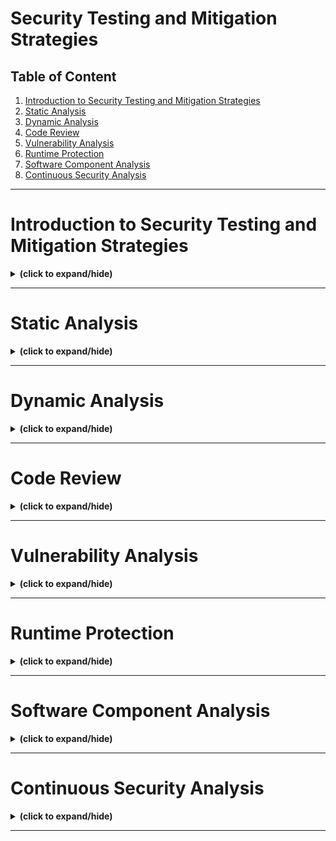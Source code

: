 # Security Testing and Mitigation Strategies

## Table of Content
1. [Introduction to Security Testing and Mitigation Strategies](#intro)
2. [Static Analysis](#static_analysis)
3. [Dynamic Analysis](#dynamic_analysis)
4. [Code Review](#code_review)
5. [Vulnerability Analysis](#vulnerability_analysis)
6. [Runtime Protection](#runtime_protection)
7. [Software Component Analysis](#software_component_analysis)
8. [Continuous Security Analysis](#continuous_security_analysis)

---

<a id="intro"></a>
# Introduction to Security Testing and Mitigation Strategies
<details close>
<summary><b>(click to expand/hide)</b></summary>
<!-- MarkdownTOC -->

## Objectives
After completing this module, you will be able to:
- Describe security testing.
- Describe mitigation strategies.
- List five key mitigation strategies.

## What is Security Testing?
- Security testing involves procedures for comparing the states of an application or a system to ensure they meet security standards.
- A secure code baseline should be established during development to facilitate these comparisons.
- It is essential to perform security tests on all new code to minimize the risk of security breaches.
- Security tests are also necessary after code changes to identify new vulnerabilities.

## Security Testing in the Software Development Lifecycle (SDLC)
- Security testing occurs during the Test stage of the SDLC, alongside code review.
- While prioritized during the Test phase, security testing should be integrated throughout the entire SDLC.

## Steps in Security Testing
1. Establish a secure baseline during the development phase.
2. Perform functional security testing to ensure the software behaves as expected under security requirements.
   - Functional testing includes:
     - **Ad hoc testing:** Conducted upon the discovery of vulnerabilities.
     - **Exploratory testing:** Involves testing theories or ideas outside formal testing structures.

## Automated Security Testing
- **Unit Testing:** Focuses on individual classes and methods to validate API contracts.
- **Integration Testing:** Tests the integration of multiple classes within an application across different application tiers.
- **Automation Frameworks:** Tools like BDD-Security, Mittn, and Gauntlt automate security testing and simplify integration with other security tools.

## Key Mitigation Strategies
1. **Use JSON for API Data:** Prefer JSON over XML for its simplicity and faster parsing.
2. **Implement Secure Coding Practices:** Establish and communicate security standards within your team and organization.
3. **Use Vulnerability Scanners:** Automate scanning to identify vulnerabilities in code.
4. **Threat Modeling:** Understand potential bad actor behaviors to better secure applications.
5. **Stay Updated with OWASP Top 10:** Regularly review and incorporate the OWASP Top 10 list into security testing practices.

## Summary
- Security tests are crucial for comparing the state of applications against security standards.
- Functional security testing is integral to ensuring software meets security requirements.
- Utilizing automated testing and strategic mitigation can significantly reduce the risks and impacts of security threats.

<!-- /MarkdownTOC -->
</details>

---

<a id="static_analysis"></a>
# Static Analysis
<details close>
<summary><b>(click to expand/hide)</b></summary>
<!-- MarkdownTOC -->

## What is Static Analysis?
- **Static Analysis** is the examination of all code or runtime binaries without execution to detect common vulnerabilities.
- **Static Application Security Testing (SAST):** Specifically examines source code to identify security flaws, making it a crucial aspect of securing your organization's applications.
- SAST tools may integrate with DevOps processes through APIs and do not necessarily require complete code to function.
- Static analysis is comprehensive and may take significant time due to its thorough nature.

## Role in the Software Development Lifecycle (SDLC)
- Static analysis is typically conducted early in the SDLC, before software testing begins.
- In DevOps environments, static analysis occurs during the Develop stage and establishes an automatic feedback loop, alerting developers to issues from the start.

## Benefits of Using Static Analysis
1. **Depth:** 
   - Covers most conceivable avenues of code execution, providing a robust analysis during the build phase.
   - Offers detailed feedback on potential problems based on predefined criteria.
2. **Speed:** 
   - Automated tools significantly expedite the analysis process compared to manual methods.
   - Early detection of issues reduces the cost and time needed for fixes.
3. **Accuracy:** 
   - High accuracy in identifying potential errors through automated scanning.
   - Leverages up-to-date knowledge of vulnerabilities, surpassing manual reviews in both scope and detail.

## Summary
- Static analysis serves as an effective debugging method that inspects source code before execution.
- It is integral to the early stages of the SDLC, particularly within DevOps frameworks.
- The primary tools for static analysis operate on the file system, analyzing code statically without execution.
- Key advantages of static analysis include depth, speed, and accuracy in maintaining coding standards and ensuring software quality.

<!-- /MarkdownTOC -->
</details>

---

<a id="dynamic_analysis"></a>
# Dynamic Analysis
<details close>
<summary><b>(click to expand/hide)</b></summary>
<!-- MarkdownTOC -->

## What is Dynamic Analysis?
- Dynamic analysis involves testing and evaluating an application during its execution, often used on fully built applications.
- Unlike static analysis which occurs during development, dynamic analysis is typically performed in staging, pre-production, or post-deployment stages.
- This method allows for testing in real-time scenarios without the need for creating artificial test cases.

## Dynamic Application Security Testing (DAST)
- DAST evaluates applications from the outside in, simulating attacks to identify potential threats, behaving similarly to how an attacker would.
- It performs black-box testing by analyzing the behaviors of inputs and outputs, without access to the source code.

## Benefits of Using Dynamic Analysis
1. **Crawling Application Interfaces:**
   - Dynamic analysis tools start from the root URL and assess the application’s security by attempting to exploit vulnerabilities.
   - This approach helps in identifying and patching security weaknesses effectively.

2. **Performing Insightful Tests:**
   - Tests various inputs through user actions like URLs or forms, ideally using a dummy database to avoid real data corruption.
   - Provides detailed insights on how the application reacts to these inputs, identifying if the application performs as expected or if it encounters errors.

3. **Flushing Out Faults in Dynamic Code Paths:**
   - Detects errors that might be missed during static analysis by testing code paths dynamically as the code runs.
   - Offers real and accurate results, aiding in pinpointing necessary code adjustments.

## Summary
- Dynamic analysis tests and evaluates an application as it runs, crucial for identifying real-time vulnerabilities and behavioral issues.
- Benefits include the ability to simulate attacks (as DAST does), gain insights from dynamic testing of inputs, and detect faults in dynamic code paths that might be overlooked by other testing methods.
- The process helps ensure that applications are robust against potential threats and perform correctly under varied conditions.

<!-- /MarkdownTOC -->
</details>

---

<a id="code_review"></a>
# Code Review
<details close>
<summary><b>(click to expand/hide)</b></summary>
<!-- MarkdownTOC -->

## Code Review in Security Testing
- Code review is a crucial component of security testing within the DevOps community.
- It integrates automated static analysis security testing (SAST) and manual inspection to identify security flaws and vulnerabilities.
- Effective early in the development cycle, code review can be implemented at any stage of the SDLC to address security concerns promptly.

## Types of Code Review
### Automated Review
- **Suitability:** Best for large codebases with many files, allowing for rapid and efficient evaluation.
- **Integration:** Often used during coding and continuous integration to perform validation checks before merging pull requests.
- **Tools:** Utilizes free or paid automated tools to detect vulnerabilities in real-time. Advanced teams might use SAST tools for additional insights.

### Manual Review
- **Detection:** Capable of identifying issues that automated tests may miss, including subtle logic errors.
- **Requirements:** Requires a senior or experienced developer to thoroughly examine the code's complex control and logic flows.
- **Process:** Time-consuming and needs careful examination of the code, ideally during every pull request to manage smaller, manageable chunks of code efficiently.

## Best Practices for Code Review
- **Frequent Reviews:** It is more effective to review smaller sections of code (50 to 100 lines) in each pull request than to tackle large swaths of code later in the development process.
- **Security Focus:** Reviews should particularly look for threats in exposed or security-critical components of the source code.
- **Policy Guidelines:** Establish and follow clear policies during manual reviews to ensure consistency and coverage.

## Summary
- Code review is essential for identifying and mitigating security risks in software development.
- There are two main types of code review: automated and manual, each with specific advantages and contexts for use.
- Secure code review not only speeds up the identification of security issues but also enhances the overall quality and security of the application.

<!-- /MarkdownTOC -->
</details>

---

<a id="vulnerability_analysis"></a>
# Vulnerability Analysis
<details close>
<summary><b>(click to expand/hide)</b></summary>
<!-- MarkdownTOC -->

## What is Vulnerability Analysis?
- **Vulnerability Analysis** involves identifying potential flaws in applications that could compromise security.
- Vulnerabilities can emerge daily, even if previous scans showed no issues, due to new threats or updates in used libraries.

## Common Vulnerability Scanning Tools
### Burp Suite
- A comprehensive vulnerability scanner for web applications.
- Features automated and manual scanning options.
- Conducts audits in three phases: passive, active, and JavaScript analysis.

### Nessus
- A well-known scanner compatible with Mac, Linux, and Windows.
- Operates as a local web application with a scripting language for creating custom tests and plugins.

### Zed Attack Proxy (ZAP)
- An OWASP tool for scanning web applications.
- Utilizes spiders to crawl and scan HTML files and AJAX applications.

## Best Practices in Vulnerability Analysis
1. **Security Training for Developers:**
   - Educating your development team on security is crucial. Engaging in specialized courses can significantly enhance software security.
   
2. **Policy Analysis and Updates:**
   - Regularly review and update security policies to ensure they remain effective and relevant to current threats.
   
3. **Automating Vulnerability Analysis:**
   - Implement automation in vulnerability scanning to ensure consistent checks and timely detection of new threats, even if manually overlooked.

## Summary
- Vulnerability analysis is key to identifying and mitigating potential security flaws in applications.
- Tools like Burp Suite, Nessus, and ZAP can aid in comprehensive vulnerability scanning.
- Emphasizing developer training, policy management, and automated processes are best practices to enhance the security posture of your software.

<!-- /MarkdownTOC -->
</details>

---

<a id="runtime_protection"></a>
# Runtime Protection
<details close>
<summary><b>(click to expand/hide)</b></summary>
<!-- MarkdownTOC -->


<!-- /MarkdownTOC -->
</details>

---


<a id="software_component_analysis"></a>
# Software Component Analysis
<details close>
<summary><b>(click to expand/hide)</b></summary>
<!-- MarkdownTOC -->


<!-- /MarkdownTOC -->
</details>

---

<a id="continuous_security_analysis"></a>
# Continuous Security Analysis
<details close>
<summary><b>(click to expand/hide)</b></summary>
<!-- MarkdownTOC -->


<!-- /MarkdownTOC -->
</details>

---
